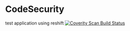 # CodeSecurity
test application using reshift
<a href="https://scan.coverity.com/projects/sectest">
  <img alt="Coverity Scan Build Status"
       src="https://scan.coverity.com/projects/19451/badge.svg"/>
</a>
